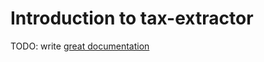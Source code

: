 # Introduction to tax-extractor

TODO: write [great documentation](http://jacobian.org/writing/what-to-write/)
